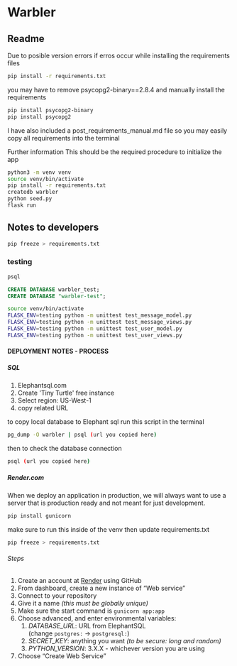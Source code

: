 # Warbler

## Readme

Due to posible version errors if erros occur while installing the requirements files

```bash
pip install -r requirements.txt
```

you may have to remove psycopg2-binary==2.8.4 and manually install the requirements

```bash
pip install psycopg2-binary
pip install psycopg2
```

I have also included a post_requirements_manual.md file so you may easily copy all requirements into the terminal

Further information
This should be the required procedure to initialize the app

```bash
python3 -m venv venv
source venv/bin/activate
pip install -r requirements.txt
createdb warbler
python seed.py
flask run
```

## Notes to developers

```bash
pip freeze > requirements.txt
```

### testing

```bash
psql
```

```sql
CREATE DATABASE warbler_test;
CREATE DATABASE "warbler-test";
```

```bash
source venv/bin/activate
FLASK_ENV=testing python -m unittest test_message_model.py
FLASK_ENV=testing python -m unittest test_message_views.py
FLASK_ENV=testing python -m unittest test_user_model.py
FLASK_ENV=testing python -m unittest test_user_views.py
```

#### DEPLOYMENT NOTES - PROCESS

##### SQL

1. Elephantsql.com
2. Create 'Tiny Turtle' free instance
3. Select region: US-West-1
4. copy related URL

to copy local database to Elephant sql run this script in the terminal

```bash
pg_dump -O warbler | psql (url you copied here)
```

then to check the database connection

```bash
psql (url you copied here)
```

##### Render.com

When we deploy an application in production,
we will always want to use a server that is production ready and not meant for just development.

```bash
pip install gunicorn
```

make sure to run this inside of the venv then update requirements.txt

```bash
pip freeze > requirements.txt
```

###### Steps

1. Create an account at [Render](https://render.com/) using GitHub
2. From dashboard, create a new instance of “Web service”
3. Connect to your repository
4. Give it a name *(this must be globally unique)*
5. Make sure the start command is `gunicorn app:app`
6. Choose advanced, and enter environmental variables:
    1. *DATABASE_URL*: URL from ElephantSQL (change `postgres:` → `postgresql:`)
    2. *SECRET_KEY*: anything you want *(to be secure: long and random)*
    3. *PYTHON_VERSION*: 3.X.X - whichever version you are using 
7.  Choose “Create Web Service”


